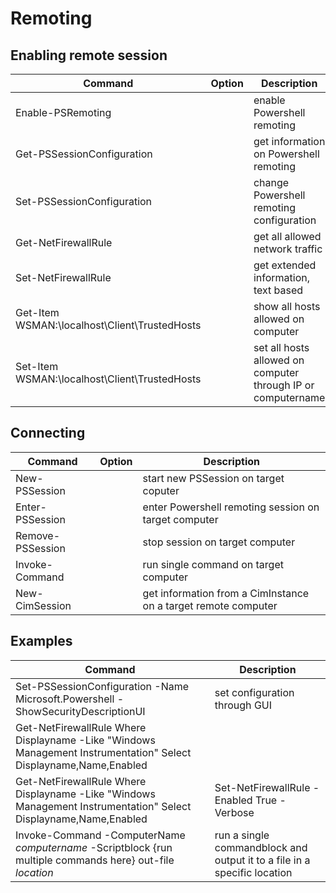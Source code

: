 # Remoting

## Enabling remote session

|Command|Option|Description|
|--------|------|-----------|
|Enable-PSRemoting|| enable Powershell remoting|
|Get-PSSessionConfiguration|| get information on Powershell remoting|
|Set-PSSessionConfiguration|| change Powershell remoting configuration|
|Get-NetFirewallRule|| get all allowed network traffic|
|Set-NetFirewallRule|| get extended information, text based|
|Get-Item WSMAN:\localhost\Client\TrustedHosts|| show all hosts allowed on computer|
|Set-Item WSMAN:\localhost\Client\TrustedHosts|| set all hosts allowed on computer through IP or computername|

## Connecting

|Command|Option|Description|
|--------|------|-----------|
|New-PSSession|| start new PSSession on target coputer|
|Enter-PSSession|| enter Powershell remoting session on target computer|
|Remove-PSSession|| stop session on target computer|
|Invoke-Command|| run single command on target computer|
|New-CimSession|| get information from a CimInstance on a target remote computer|

## Examples

|Command|Description|
|--------|-----------|
|Set-PSSessionConfiguration -Name Microsoft.Powershell -ShowSecurityDescriptionUI| set configuration through GUI|
|Get-NetFirewallRule Where Displayname -Like "Windows Management Instrumentation" Select Displayname,Name,Enabled|| get all allowed WMI traffic|
|Get-NetFirewallRule Where Displayname -Like "Windows Management Instrumentation" Select Displayname,Name,Enabled | Set-NetFirewallRule -Enabled True -Verbose|| get all allowed WMI traffic and enable it|
|Invoke-Command -ComputerName *computername* -Scriptblock {run multiple commands here} out-file *location*| run a single commandblock and output it to a file in a specific location|